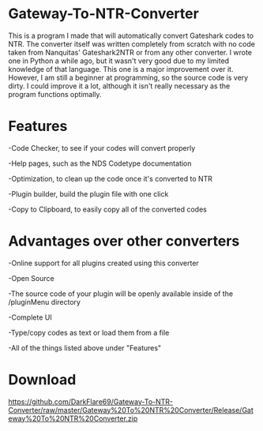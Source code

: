 # Gateway-To-NTR-Converter

This is a program I made that will automatically convert Gateshark codes to NTR. The converter itself was written completely from scratch with no code taken from Nanquitas' Gateshark2NTR or from any other converter. I wrote one in Python a while ago, but it wasn't very good due to my limited knowledge of that language. This one is a major improvement over it. However, I am still a beginner at programming, so the source code is very dirty. I could improve it a lot, although it isn't really necessary as the program functions optimally.

# Features
-Code Checker, to see if your codes will convert properly

-Help pages, such as the NDS Codetype documentation

-Optimization, to clean up the code once it's converted to NTR

-Plugin builder, build the plugin file with one click

-Copy to Clipboard, to easily copy all of the converted codes


# Advantages over other converters
-Online support for all plugins created using this converter

-Open Source

-The source code of your plugin will be openly available inside of the /pluginMenu directory

-Complete UI

-Type/copy codes as text or load them from a file

-All of the things listed above under "Features"

# Download
https://github.com/DarkFlare69/Gateway-To-NTR-Converter/raw/master/Gateway%20To%20NTR%20Converter/Release/Gateway%20To%20NTR%20Converter.zip
